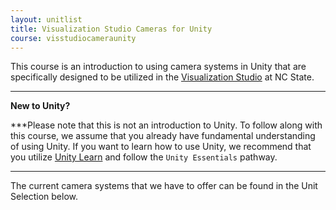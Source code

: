 ```yaml
---
layout: unitlist
title: Visualization Studio Cameras for Unity
course: visstudiocameraunity
---
```


This course is an introduction to using camera systems in Unity that are specifically designed to be utilized in the [Visualization Studio](https://www.lib.ncsu.edu/spaces/visualization-studio) at NC State.

---

**New to Unity?**

***Please note that this is not an introduction to Unity. To follow along with this course, we assume that you already have fundamental understanding of using Unity. If you want to learn how to use Unity, we recommend that you utilize [Unity Learn](https://learn.unity.com/pathway/unity-essentials) and follow the ```Unity Essentials``` pathway.

---

The current camera systems that we have to offer can be found in the Unit Selection below.